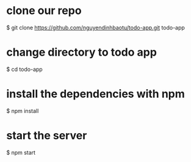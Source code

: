 # clone our repo
$ git clone https://github.com/nguyendinhbaotu/todo-app.git todo-app

# change directory to todo app
$ cd todo-app

# install the dependencies with npm
$ npm install

# start the server
$ npm start